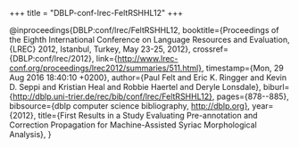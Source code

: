 +++
title = "DBLP-conf-lrec-FeltRSHHL12"
+++

@inproceedings{DBLP:conf/lrec/FeltRSHHL12,
   booktitle={Proceedings of the Eighth International Conference on Language Resources
and Evaluation, {LREC} 2012, Istanbul, Turkey, May 23-25, 2012},
   crossref={DBLP:conf/lrec/2012},
   link={http://www.lrec-conf.org/proceedings/lrec2012/summaries/511.html},
   timestamp={Mon, 29 Aug 2016 18:40:10 +0200},
   author={Paul Felt and
Eric K. Ringger and
Kevin D. Seppi and
Kristian Heal and
Robbie Haertel and
Deryle Lonsdale},
   biburl={http://dblp.uni-trier.de/rec/bib/conf/lrec/FeltRSHHL12},
   pages={878--885},
   bibsource={dblp computer science bibliography, http://dblp.org},
   year={2012},
   title={First Results in a Study Evaluating Pre-annotation and Correction
Propagation for Machine-Assisted Syriac Morphological Analysis},
}
